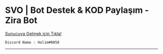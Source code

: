 <h1> SVO | Bot Destek & KOD Paylaşım - Zira Bot</h1>

<a href="https://discord.gg/BeJz2mH">
  Sunucuya Gelmek için Tıkla! </a>
  
```
Discord Name : Halim#0058
```


----------------------------------------------------